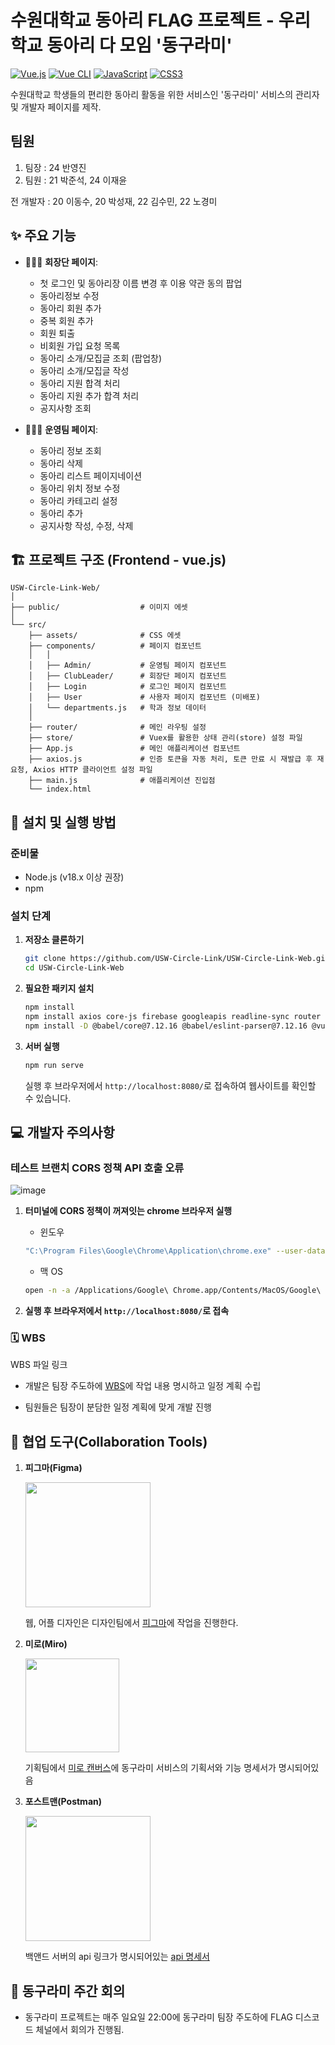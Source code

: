 # 수원대학교 동아리 FLAG 프로젝트  -  우리학교 동아리 다 모임 '동구라미'

[![Vue.js](https://img.shields.io/badge/Vue.js-3.4.21-42b883?style=for-the-badge&logo=vue.js&logoColor=white)](https://vuejs.org/)
[![Vue CLI](https://img.shields.io/badge/Vue%20CLI-5.0.8-42b883?style=for-the-badge&logo=vue.js&logoColor=white)](https://cli.vuejs.org/)
[![JavaScript](https://img.shields.io/badge/JavaScript-ES6+-F7DF1E?style=for-the-badge&logo=javascript&logoColor=white)](https://www.javascript.com/)
[![CSS3](https://img.shields.io/badge/CSS3-1572B6?style=for-the-badge&logo=css3&logoColor=white)](https://developer.mozilla.org/en-US/docs/Web/CSS)

수원대학교 학생들의 편리한 동아리 활동을 위한 서비스인 '동구라미' 서비스의 관리자 및 개발자 페이지를 제작.

## 팀원
1. 팀장 : 24 반영진
2. 팀원 : 21 박준석, 24 이재윤

전 개발자 : 20 이동수, 20 박성재, 22 김수민, 22 노경미

## ✨ 주요 기능

- 👨🏻‍💼 **회장단 페이지**:
  
    - 첫 로그인 및 동아리장 이름 변경 후 이용 약관 동의 팝업
    - 동아리정보 수정
    - 동아리 회원 추가
    - 중복 회원 추가
    - 회원 퇴출
    - 비회원 가입 요청 목록
    - 동아리 소개/모집글 조회 (팝업창)
    - 동아리 소개/모집글 작성
    - 동아리 지원 합격 처리
    - 동아리 지원 추가 합격 처리
    - 공지사항 조회

- 👨🏻‍💻 **운영팀 페이지**:
  
    - 동아리 정보 조회
    - 동아리 삭제
    - 동아리 리스트 페이지네이션
    - 동아리 위치 정보 수정
    - 동아리 카테고리 설정
    - 동아리 추가
    - 공지사항 작성, 수정, 삭제

## 🏗️ 프로젝트 구조 (Frontend - vue.js)
```
USW-Circle-Link-Web/
│
├── public/                  # 이미지 에셋
│
└── src/
    ├── assets/              # CSS 에셋
    ├── components/          # 페이지 컴포넌트
    │   │
    │   ├── Admin/           # 운영팀 페이지 컴포넌트
    │   ├── ClubLeader/      # 회장단 페이지 컴포넌트
    │   ├── Login            # 로그인 페이지 컴포넌트
    │   ├── User             # 사용자 페이지 컴포넌트 (미배포)
    │   └── departments.js   # 학과 정보 데이터
    │
    ├── router/              # 메인 라우팅 설정
    ├── store/               # Vuex를 활용한 상태 관리(store) 설정 파일
    ├── App.js               # 메인 애플리케이션 컴포넌트
    ├── axios.js             # 인증 토큰을 자동 처리, 토큰 만료 시 재발급 후 재요청, Axios HTTP 클라이언트 설정 파일
    ├── main.js              # 애플리케이션 진입점
    └── index.html

```

## 🚀 설치 및 실행 방법

### 준비물

- Node.js (v18.x 이상 권장)
- npm

### 설치 단계

1.  **저장소 클론하기**
    ```bash
    git clone https://github.com/USW-Circle-Link/USW-Circle-Link-Web.git
    cd USW-Circle-Link-Web
    ```
    
2.  **필요한 패키지 설치**
    ```bash
    npm install
    npm install axios core-js firebase googleapis readline-sync router sortablejs vue@3.2.13 vue-router@4.4.5 vuex@4.1.0 vuedraggable xlsx
    npm install -D @babel/core@7.12.16 @babel/eslint-parser@7.12.16 @vue/cli-plugin-babel@5.0.0 @vue/cli-plugin-eslint@5.0.0 @vue/cli-plugin-router@5.0.0 @vue/cli-service@5.0.0 eslint@7.32.0 eslint-plugin-vue@8.0.3
    ```

3.  **서버 실행**
    ```bash
    npm run serve
    ```
    실행 후 브라우저에서 `http://localhost:8080/`로 접속하여 웹사이트를 확인할 수 있습니다.




## 💻 개발자 주의사항

### 테스트 브랜치 CORS 정책 API 호출 오류
![image](https://github.com/user-attachments/assets/b7f9e4cf-060d-444d-afda-27845c633bbd)

1. **터미널에 CORS 정책이 꺼져잇는 chrome 브라우저 실행**
   
   - 윈도우
    ```bash
    "C:\Program Files\Google\Chrome\Application\chrome.exe" --user-data-dir="C:\chrome_dev_test" --disable-web-security
    ```

    - 맥 OS
    ```bash
    open -n -a /Applications/Google\ Chrome.app/Contents/MacOS/Google\ Chrome --args --user-data-dir="/tmp/chrome_dev_test" --disable-web-security
    ```
2. **실행 후 브라우저에서 `http://localhost:8080/`로 접속**



### 🗓️ WBS 

WBS 파일 링크

- 개발은 팀장 주도하에 [WBS](https://docs.google.com/spreadsheets/d/1tSMb79A4PfXSgETxUzMoIX7tVdOsJ6x-/edit?usp=sharing&ouid=110955271822501467624&rtpof=true&sd=true)에 작업 내용 명시하고 일정 계획 수립

- 팀원들은 팀장이 분담한 일정 계획에 맞게 개발 진행


## 👬 협업 도구(Collaboration Tools)

1. **피그마(Figma)**
 
   <img src="https://github.com/user-attachments/assets/f0846afa-a6d7-4d65-af14-c56a7e3db06d" width="200"/>

   웹, 어플 디자인은 디자인팀에서 [피그마](https://www.figma.com/design/N9HN3sbO5PejV2UmdQwv4y/-FLAG--%EB%8F%99%EA%B5%AC%EB%9D%BC%EB%AF%B8?node-id=3294-676&p=f&t=K5a79XklLQOub8wV-0)에 작업을 진행한다.

2. **미로(Miro)**
 
   <img src="https://github.com/user-attachments/assets/dc3c8464-6c6b-4ac2-ac03-9bd6d89b8461" width="150"/>

   기획팀에서 [미로 캔버스](https://miro.com/welcomeonboard/eWVkMUhrdUVUdzZ0LzVFdHpwcDhzZFo0M1huMnhDVzBmZXQzRlVHbGFzT3pBV1ZUd093YkVUbW5MeVgwS2Q5dWxjMzBEY0JDd2tqNkNuaHlFaDROM3JPV2VRVGVya2w0K1BWR21obXU0NXE1dGRwVXFOU2lGOCtSb3RTOVJhQmphWWluRVAxeXRuUUgwWDl3Mk1qRGVRPT0hdjE=?share_link_id=922831810663)에 동구라미 서비스의 기획서와 기능 명세서가 명시되어있음

3. **포스트맨(Postman)**
   
   <img src="https://github.com/user-attachments/assets/9279e414-9981-4e83-949e-51b1872ddd93" width="200"/>
   
   백앤드 서버의 api 링크가 명시되어있는 [api 명세서](https://documenter.getpostman.com/view/29405740/2sA3s6Doda#9af345e5-4f9a-41b2-a819-517093e07448)



## 🎤 동구라미 주간 회의

- 동구라미 프로젝트는 매주 일요일 22:00에 동구라미 팀장 주도하에 FLAG 디스코드 체널에서 회의가 진행됨.







